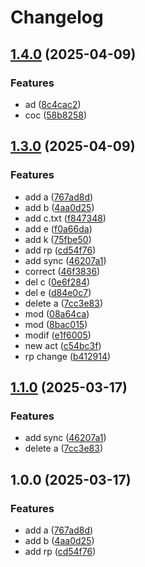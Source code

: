 # Changelog

## [1.4.0](https://github.com/GitHaHaHub/dma/compare/v1.3.0...v1.4.0) (2025-04-09)


### Features

* ad ([8c4cac2](https://github.com/GitHaHaHub/dma/commit/8c4cac219c9f604bccedcd2ef750db54100024a4))
* coc ([58b8258](https://github.com/GitHaHaHub/dma/commit/58b8258a814f5112e0dbc0505aa1433c50921fdc))

## [1.3.0](https://github.com/GitHaHaHub/dma/compare/v1.2.0...v1.3.0) (2025-04-09)


### Features

* add a ([767ad8d](https://github.com/GitHaHaHub/dma/commit/767ad8d13faf103d2dbad22c665c534c3c17dfa2))
* add b ([4aa0d25](https://github.com/GitHaHaHub/dma/commit/4aa0d25ef1292d15d5fccb4b736a4c6a6c10687f))
* add c.txt ([f847348](https://github.com/GitHaHaHub/dma/commit/f847348ae4d1c0c2be96396163b749b55f1e0be2))
* add e ([f0a66da](https://github.com/GitHaHaHub/dma/commit/f0a66da11db2a160a0bf4e1122d812a810b39e3c))
* add k ([75fbe50](https://github.com/GitHaHaHub/dma/commit/75fbe506746f5ad7f67748796ffbe9a2e7152cac))
* add rp ([cd54f76](https://github.com/GitHaHaHub/dma/commit/cd54f763d47a8b5709a20c0ed8d9eb2a82431603))
* add sync ([46207a1](https://github.com/GitHaHaHub/dma/commit/46207a1566552d74476f9f8246dbe2b1deddd3e6))
* correct ([46f3836](https://github.com/GitHaHaHub/dma/commit/46f38361ac8f38a25e7121ae7239472bb8f5e94e))
* del c ([0e6f284](https://github.com/GitHaHaHub/dma/commit/0e6f28461065865db6e104b0ce001162bd5e3328))
* del e ([d84e0c7](https://github.com/GitHaHaHub/dma/commit/d84e0c741c810718150340ebd93fd08eb0d725f9))
* delete a ([7cc3e83](https://github.com/GitHaHaHub/dma/commit/7cc3e832c8f67a4edb196a0973bd7cdb7141ce99))
* mod ([08a64ca](https://github.com/GitHaHaHub/dma/commit/08a64caaf60e2c9f16434bd1ebde49af6f6799e0))
* mod ([8bac015](https://github.com/GitHaHaHub/dma/commit/8bac0151ad441ed6609b63e47e92059f5eb2aabe))
* modif ([e1f6005](https://github.com/GitHaHaHub/dma/commit/e1f6005c116cb09f2fe5299d5328b2ba5a537430))
* new act ([c54bc3f](https://github.com/GitHaHaHub/dma/commit/c54bc3f0a95394855acbcb4cba837a46119d2b56))
* rp change ([b412914](https://github.com/GitHaHaHub/dma/commit/b412914bf267fb78fdf83f5dcf96301b30af23ea))

## [1.1.0](https://github.com/GitHaHaHub/dma/compare/v1.0.0...v1.1.0) (2025-03-17)


### Features

* add sync ([46207a1](https://github.com/GitHaHaHub/dma/commit/46207a1566552d74476f9f8246dbe2b1deddd3e6))
* delete a ([7cc3e83](https://github.com/GitHaHaHub/dma/commit/7cc3e832c8f67a4edb196a0973bd7cdb7141ce99))

## 1.0.0 (2025-03-17)


### Features

* add a ([767ad8d](https://github.com/GitHaHaHub/dma/commit/767ad8d13faf103d2dbad22c665c534c3c17dfa2))
* add b ([4aa0d25](https://github.com/GitHaHaHub/dma/commit/4aa0d25ef1292d15d5fccb4b736a4c6a6c10687f))
* add rp ([cd54f76](https://github.com/GitHaHaHub/dma/commit/cd54f763d47a8b5709a20c0ed8d9eb2a82431603))
